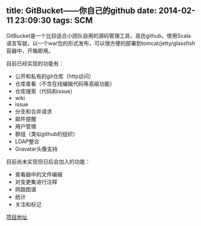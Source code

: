 title: GitBucket——你自己的github
date: 2014-02-11 23:09:30
tags: SCM
---

GitBucket是一个比较适合小团队自用的源码管理工具，高仿github。使用Scala语言写就，以一个war包的形式发布，可以很方便的部署到tomcat/jetty/glassfish容器中，开箱即用。

目前已经实现的功能有：

* 公开和私有的git仓库（http访问）
* 仓库查看（不含在线编辑代码等高级功能）
* 仓库搜索（代码和issue）
* wiki
* issue
* 分支和合并请求
* 邮件提醒
* 用户管理
* 群组（类似github的组织）
* LDAP整合
* Gravatar头像支持

目前尚未实现但日后会加入的功能：

* 查看器中的文件编辑
* 对变更集进行注释
* 网路图谱
* 统计
* 关注和标记

[项目地址](https://github.com/takezoe/gitbucket)
